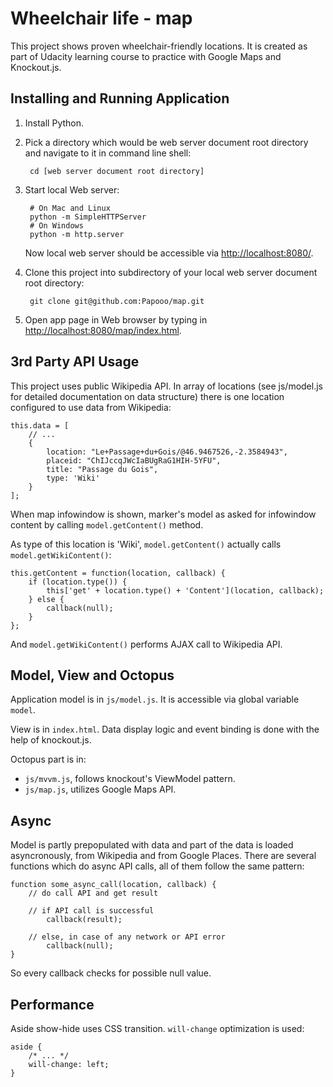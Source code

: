 Wheelchair life - map
=====================

This project shows proven wheelchair-friendly locations. It is created as part of Udacity learning course to practice with Google Maps and Knockout.js.

## Installing and Running Application ##

1. Install Python.
2. Pick a directory which would be web server document root directory and navigate to it in command line shell:

        cd [web server document root directory]

3. Start local Web server:

        # On Mac and Linux
        python -m SimpleHTTPServer
        # On Windows
        python -m http.server

    Now local web server should be accessible via [http://localhost:8080/](http://localhost:8080/).

4. Clone this project into subdirectory of your local web server document root directory:

        git clone git@github.com:Papooo/map.git

5. Open app page in Web browser by typing in [http://localhost:8080/map/index.html](http://localhost:8080/map/index.html).

## 3rd Party API Usage ##

This project uses public Wikipedia API. In array of locations (see js/model.js for detailed documentation on data structure) there is one location configured to use data from Wikipedia:

    this.data = [
        // ...
        {
            location: "Le+Passage+du+Gois/@46.9467526,-2.3584943",
            placeid: "ChIJccqJWcIaBUgRaG1HIH-5YFU",
            title: "Passage du Gois",
            type: 'Wiki'
        }
    ];

When map infowindow is shown, marker's model as asked for infowindow content by calling `model.getContent()` method.

As type of this location is 'Wiki', `model.getContent()` actually calls `model.getWikiContent()`:

    this.getContent = function(location, callback) {
        if (location.type()) {
            this['get' + location.type() + 'Content'](location, callback);
        } else {
            callback(null);
        }
    };

And `model.getWikiContent()` performs AJAX call to Wikipedia API.

## Model, View and Octopus ##

Application model is in `js/model.js`. It is accessible via global variable `model`.

View is in `index.html`. Data display logic and event binding is done with the help of knockout.js.

Octopus part is in:

* `js/mvvm.js`, follows knockout's ViewModel pattern.
* `js/map.js`, utilizes Google Maps API.

## Async ##

Model is partly prepopulated with data and part of the data is loaded asyncronously, from Wikipedia and from Google Places. There are several functions which do async API calls, all of them follow the same pattern:

    function some_async_call(location, callback) {
        // do call API and get result

        // if API call is successful
            callback(result);

        // else, in case of any network or API error
            callback(null);
    }

So every callback checks for possible null value.

## Performance ##

Aside show-hide uses CSS transition. `will-change` optimization is used:

    aside {
        /* ... */
        will-change: left;
    }
